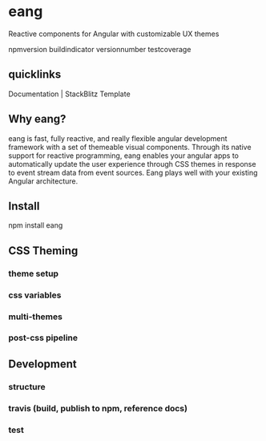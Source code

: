 # eang
Reactive components for Angular with customizable UX themes

npmversion buildindicator versionnumber testcoverage


## quicklinks
Documentation | StackBlitz Template


## Why eang?
eang is fast, fully reactive, and really flexible angular development framework with a set of themeable visual components. Through its native support for reactive programming, eang enables your angular apps to automatically update the user experience through CSS themes in response to event stream data from event sources. Eang plays well with your existing Angular architecture.


## Install
npm install eang 


## CSS Theming

### theme setup

### css variables

### multi-themes

### post-css pipeline


## Development

### structure

### travis (build, publish to npm, reference docs)

### test
